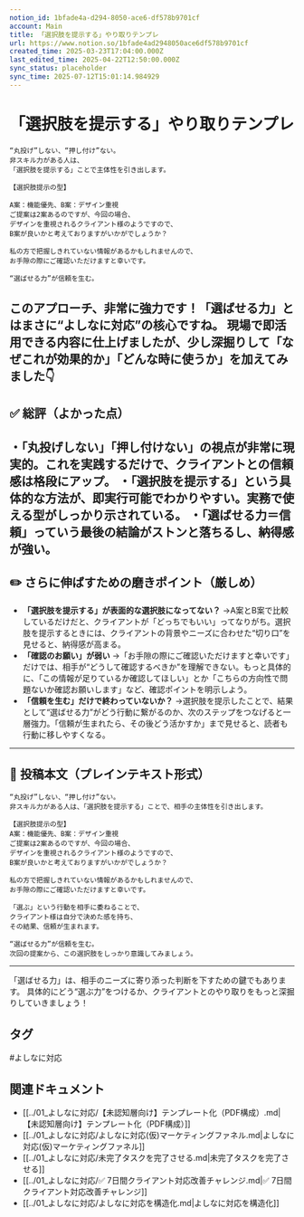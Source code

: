 ```yaml
---
notion_id: 1bfade4a-d294-8050-ace6-df578b9701cf
account: Main
title: 「選択肢を提示する」やり取りテンプレ
url: https://www.notion.so/1bfade4ad2948050ace6df578b9701cf
created_time: 2025-03-23T17:04:00.000Z
last_edited_time: 2025-04-22T12:50:00.000Z
sync_status: placeholder
sync_time: 2025-07-12T15:01:14.984929
---
```

# 「選択肢を提示する」やり取りテンプレ

```plain text
“丸投げ”しない、“押し付け”ない。
非スキル力がある人は、
「選択肢を提示する」ことで主体性を引き出します。

【選択肢提示の型】

A案：機能優先、B案：デザイン重視
ご提案は2案あるのですが、今回の場合、
デザインを重視されるクライアント様のようですので、
B案が良いかと考えておりますがいかがでしょうか？

私の方で把握しきれていない情報があるかもしれませんので、
お手隙の際にご確認いただけますと幸いです。

“選ばせる力”が信頼を生む。
```
このアプローチ、非常に強力です！「選ばせる力」とはまさに“よしなに対応”の核心ですね。
現場で即活用できる内容に仕上げましたが、少し深掘りして「なぜこれが効果的か」「どんな時に使うか」を加えてみました👇
---
## ✅ 総評（よかった点）
・「丸投げしない」「押し付けない」の視点が非常に現実的。これを実践するだけで、クライアントとの信頼感は格段にアップ。
・「選択肢を提示する」という具体的な方法が、即実行可能でわかりやすい。実務で使える型がしっかり示されている。
・「選ばせる力＝信頼」っていう最後の結論がストンと落ちるし、納得感が強い。
---
## ✏️ さらに伸ばすための磨きポイント（厳しめ）
- **「選択肢を提示する」が表面的な選択肢になってない？**
  →A案とB案で比較しているだけだと、クライアントが「どっちでもいい」ってなりがち。選択肢を提示するときには、クライアントの背景やニーズに合わせた“切り口”を見せると、納得感が高まる。
- **「確認のお願い」が弱い**
  →「お手隙の際にご確認いただけますと幸いです」だけでは、相手が“どうして確認するべきか”を理解できない。もっと具体的に、「この情報が足りているか確認してほしい」とか「こちらの方向性で問題ないか確認お願いします」など、確認ポイントを明示しよう。
- **「信頼を生む」だけで終わっていないか？**
  →選択肢を提示したことで、結果として“選ばせる力”がどう行動に繋がるのか、次のステップをつなげると一層強力。「信頼が生まれたら、その後どう活かすか」まで見せると、読者も行動に移しやすくなる。
---
## 📄 投稿本文（プレインテキスト形式）
```plain text
“丸投げ”しない、“押し付け”ない。
非スキル力がある人は、「選択肢を提示する」ことで、相手の主体性を引き出します。

【選択肢提示の型】
A案：機能優先、B案：デザイン重視
ご提案は2案あるのですが、今回の場合、
デザインを重視されるクライアント様のようですので、
B案が良いかと考えておりますがいかがでしょうか？

私の方で把握しきれていない情報があるかもしれませんので、
お手隙の際にご確認いただけますと幸いです。

「選ぶ」という行動を相手に委ねることで、
クライアント様は自分で決めた感を持ち、
その結果、信頼が生まれます。

“選ばせる力”が信頼を生む。
次回の提案から、この選択肢をしっかり意識してみましょう。

```
---
「選ばせる力」は、相手のニーズに寄り添った判断を下すための鍵でもあります。
具体的にどう“選ぶ力”をつけるか、クライアントとのやり取りをもっと深掘りしていきましょう！

## タグ

#よしなに対応 

## 関連ドキュメント

- [[../01_よしなに対応/【未認知層向け】テンプレート化（PDF構成）.md|【未認知層向け】テンプレート化（PDF構成）]]
- [[../01_よしなに対応/よしなに対応(仮)マーケティングファネル.md|よしなに対応(仮)マーケティングファネル]]
- [[../01_よしなに対応/未完了タスクを完了させる.md|未完了タスクを完了させる]]
- [[../01_よしなに対応/✅ 7日間クライアント対応改善チャレンジ.md|✅ 7日間クライアント対応改善チャレンジ]]
- [[../01_よしなに対応/よしなに対応を構造化.md|よしなに対応を構造化]]
